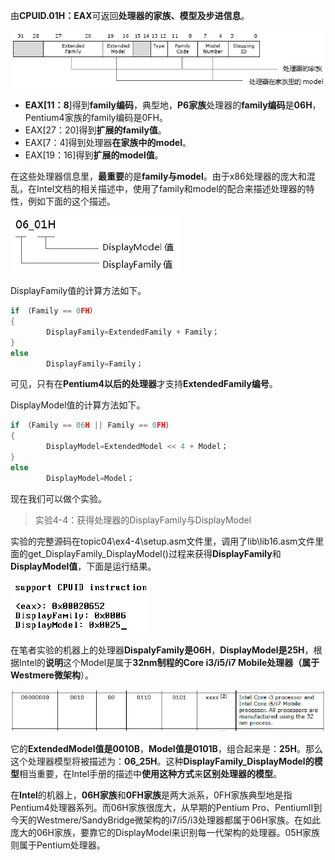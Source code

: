 由**CPUID.01H：EAX**可返回**处理器的家族、模型及步进信息**。

![config](./images/6.png)

- **EAX[11：8**]得到**family编码**，典型地，**P6家族**处理器的**family编码**是**06H**，Pentium4家族的family编码是0FH。
- EAX[27：20]得到**扩展的family值**。
- EAX[7：4]得到处理器**在家族中的model**。
- EAX[19：16]得到**扩展的model值**。

在这些处理器信息里，**最重要**的是**family与model**。由于x86处理器的庞大和混乱，在Intel文档的相关描述中，使用了family和model的配合来描述处理器的特性，例如下面的这个描述。

![config](./images/7.png)

DisplayFamily值的计算方法如下。

```c
if （Family == 0FH）
{
        DisplayFamily=ExtendedFamily + Family；
}
else
        DisplayFamily=Family；
```

可见，只有在**Pentium4以后的处理器**才支持**ExtendedFamily编号**。

DisplayModel值的计算方法如下。

```c
if （Family == 06H || Family == 0FH）
{
        DisplayModel=ExtendedModel << 4 + Model；
}
else
        DisplayModel=Model；
```

现在我们可以做个实验。

>实验4-4：获得处理器的DisplayFamily与DisplayModel

实验的完整源码在topic04\ex4-4\setup.asm文件里，调用了lib\lib16.asm文件里面的get\_DisplayFamily\_DisplayModel()过程来获得**DisplayFamily**和**DisplayModel值**，下面是运行结果。

![config](./images/8.png)

在笔者实验的机器上的处理器**DispalyFamily是06H**，**DisplayModel是25H**，根据Intel的**说明**这个Model是属于**32nm制程的Core i3/i5/i7 Mobile处理器（属于Westmere微架构**）。

![config](./images/9.png)

它的**ExtendedModel值是0010B**，**Model值是0101B**，组合起来是：**25H**。那么这个处理器模型将被描述为：**06\_25H**。这种**DisplayFamily\_DisplayModel的模型**相当重要，在Intel手册的描述中**使用这种方式**来**区别处理器的模型**。

在**Intel**的机器上，**06H家族**和**0FH家族**是两大派系，0FH家族典型地是指Pentium4处理器系列。而06H家族很庞大，从早期的Pentium Pro、PentiumII到今天的Westmere/SandyBridge微架构的i7/i5/i3处理器都属于06H家族。在如此庞大的06H家族，要靠它的DisplayModel来识别每一代架构的处理器。05H家族则属于Pentium处理器。